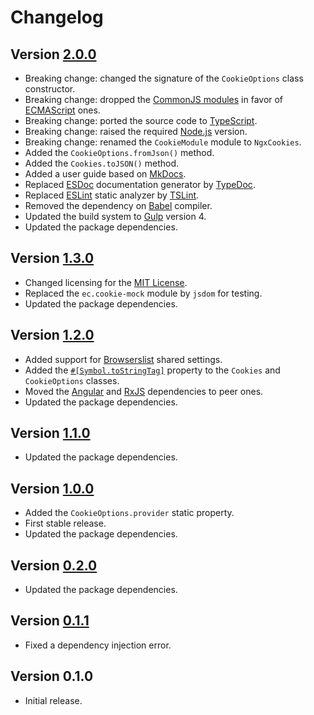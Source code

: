 # Changelog

## Version [2.0.0](https://github.com/cedx/ngx-cookies.js/compare/v1.3.0...v2.0.0)
- Breaking change: changed the signature of the `CookieOptions` class constructor.
- Breaking change: dropped the [CommonJS modules](https://nodejs.org/api/modules.html) in favor of [ECMAScript](https://nodejs.org/api/esm.html) ones.
- Breaking change: ported the source code to [TypeScript](https://www.typescriptlang.org).
- Breaking change: raised the required [Node.js](https://nodejs.org) version.
- Breaking change: renamed the `CookieModule` module to `NgxCookies`.
- Added the `CookieOptions.fromJson()` method.
- Added the `Cookies.toJSON()` method.
- Added a user guide based on [MkDocs](http://www.mkdocs.org).
- Replaced [ESDoc](https://esdoc.org) documentation generator by [TypeDoc](https://typedoc.org).
- Replaced [ESLint](https://eslint.org) static analyzer by [TSLint](https://palantir.github.io/tslint).
- Removed the dependency on [Babel](https://babeljs.io) compiler.
- Updated the build system to [Gulp](https://gulpjs.com) version 4.
- Updated the package dependencies.

## Version [1.3.0](https://github.com/cedx/ngx-cookies.js/compare/v1.2.0...v1.3.0)
- Changed licensing for the [MIT License](https://opensource.org/licenses/MIT).
- Replaced the `ec.cookie-mock` module by `jsdom` for testing.
- Updated the package dependencies.

## Version [1.2.0](https://github.com/cedx/ngx-cookies.js/compare/v1.1.0...v1.2.0)
- Added support for [Browserslist](http://browserl.ist) shared settings.
- Added the [`#[Symbol.toStringTag]`](https://developer.mozilla.org/en-US/docs/Web/JavaScript/Reference/Global_Objects/Symbol/toStringTag) property to the `Cookies` and `CookieOptions` classes.
- Moved the [Angular](https://angular.io) and [RxJS](http://reactivex.io/rxjs) dependencies to peer ones.
- Updated the package dependencies.

## Version [1.1.0](https://github.com/cedx/ngx-cookies.js/compare/v1.0.0...v1.1.0)
- Updated the package dependencies.

## Version [1.0.0](https://github.com/cedx/ngx-cookies.js/compare/v0.2.0...v1.0.0)
- Added the `CookieOptions.provider` static property.
- First stable release.
- Updated the package dependencies.

## Version [0.2.0](https://github.com/cedx/ngx-cookies.js/compare/v0.1.1...v0.2.0)
- Updated the package dependencies.

## Version [0.1.1](https://github.com/cedx/ngx-cookies.js/compare/v0.1.0...v0.1.1)
- Fixed a dependency injection error.

## Version 0.1.0
- Initial release.

